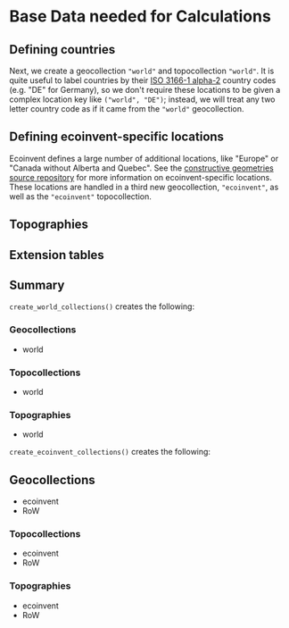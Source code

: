 # Base Data needed for Calculations

## Defining countries

Next, we create a geocollection `"world"` and topocollection `"world"`.
It is quite useful to label countries by their [ISO 3166-1
alpha-2](https://en.wikipedia.org/wiki/ISO_3166-1) country codes (e.g.
\"DE\" for Germany), so we don\'t require these locations to be given a
complex location key like `("world", "DE")`; instead, we will treat any
two letter country code as if it came from the `"world"` geocollection.

## Defining ecoinvent-specific locations

Ecoinvent defines a large number of additional locations, like
\"Europe\" or \"Canada without Alberta and Quebec\". See the
[constructive geometries source
repository](https://github.com/cmutel/constructive_geometries) for more
information on ecoinvent-specific locations. These locations are handled
in a third new geocollection, `"ecoinvent"`, as well as the
`"ecoinvent"` topocollection.

## Topographies

## Extension tables

## Summary

`create_world_collections()` creates the following:

### Geocollections

-   world

### Topocollections

-   world

### Topographies

-   world

`create_ecoinvent_collections()` creates the following:

## Geocollections

-   ecoinvent
-   RoW

### Topocollections

-   ecoinvent
-   RoW

### Topographies

-   ecoinvent
-   RoW
